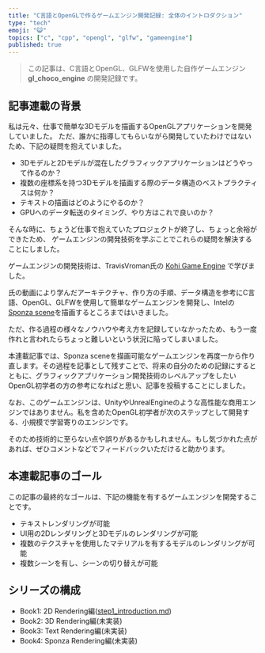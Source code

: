 ```yaml
---
title: "C言語とOpenGLで作るゲームエンジン開発記録: 全体のイントロダクション"
type: "tech"
emoji: "😺"
topics: ["c", "cpp", "opengl", "glfw", "gameengine"]
published: true
---
```


> この記事は、C言語とOpenGL、GLFWを使用した自作ゲームエンジン **gl_choco_engine** の開発記録です。

## 記事連載の背景

私は元々、仕事で簡単な3Dモデルを描画するOpenGLアプリケーションを開発していました。
ただ、誰かに指導してもらいながら開発していたわけではないため、下記の疑問を抱えていました。

- 3Dモデルと2Dモデルが混在したグラフィックアプリケーションはどうやって作るのか？
- 複数の座標系を持つ3Dモデルを描画する際のデータ構造のベストプラクティスは何か？
- テキストの描画はどのようにやるのか？
- GPUへのデータ転送のタイミング、やり方はこれで良いのか？

そんな時に、ちょうど仕事で抱えていたプロジェクトが終了し、ちょっと余裕ができたため、
ゲームエンジンの開発技術を学ぶことでこれらの疑問を解決することにしました。

ゲームエンジンの開発技術は、TravisVroman氏の [Kohi Game Engine](https://www.youtube.com/watch?v=dHPuU-DJoBM&list=PLv8Ddw9K0JPg1BEO-RS-0MYs423cvLVtj) で学びました。

氏の動画により学んだアーキテクチャ、作り方の手順、データ構造を参考にC言語、OpenGL、GLFWを使用して簡単なゲームエンジンを開発し、Intelの[Sponza scene](https://www.intel.com/content/www/us/en/developer/topic-technology/graphics-research/samples.html)を描画するところまではいきました。

ただ、作る過程の様々なノウハウや考え方を記録していなかったため、もう一度作れと言われたらちょっと難しいという状況に陥ってしまいました。

本連載記事では、Sponza sceneを描画可能なゲームエンジンを再度一から作り直します。その過程を記事として残すことで、将来の自分のための記録にするとともに、グラフィックアプリケーション開発技術のレベルアップをしたいOpenGL初学者の方の参考になればと思い、記事を投稿することにしました。

なお、このゲームエンジンは、UnityやUnrealEngineのような高性能な商用エンジンではありません。私を含めたOpenGL初学者が次のステップとして開発する、小規模で学習寄りのエンジンです。

そのため技術的に至らない点や誤りがあるかもしれません。もし気づかれた点があれば、ぜひコメントなどでフィードバックいただけると助かります。

## 本連載記事のゴール

この記事の最終的なゴールは、下記の機能を有するゲームエンジンを開発することです。

- テキストレンダリングが可能
- UI用の2Dレンダリングと3Dモデルのレンダリングが可能
- 複数のテクスチャを使用したマテリアルを有するモデルのレンダリングが可能
- 複数シーンを有し、シーンの切り替えが可能

## シリーズの構成

- Book1: 2D Rendering編([step1_introduction.md](https://zenn.dev/chocolate_pie24/books/2d_rendering))
- Book2: 3D Rendering編(未実装)
- Book3: Text Rendering編(未実装)
- Book4: Sponza Rendering編(未実装)
